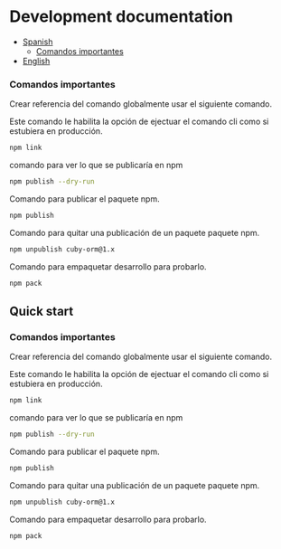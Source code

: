 # Development documentation

* [Spanish](#Comandos-importantes)
    - [Comandos importantes](#Comandos-importantes)
* [English](#quick-start)

### Comandos importantes

Crear referencia del comando globalmente usar el siguiente comando.

Este comando le habilita la opción de ejectuar el comando cli como si estubiera en producción.

```bash
npm link
```

comando para ver lo que se publicaría en npm

```bash
npm publish --dry-run
```

Comando para publicar el paquete npm.

```bash
npm publish
```

Comando para quitar una publicación de un paquete paquete npm.

```bash
npm unpublish cuby-orm@1.x
```

Comando para empaquetar desarrollo para probarlo.

```bash
npm pack
```

## Quick start

### Comandos importantes

Crear referencia del comando globalmente usar el siguiente comando.

Este comando le habilita la opción de ejectuar el comando cli como si estubiera en producción.

```bash
npm link
```

comando para ver lo que se publicaría en npm

```bash
npm publish --dry-run
```

Comando para publicar el paquete npm.

```bash
npm publish
```

Comando para quitar una publicación de un paquete paquete npm.

```bash
npm unpublish cuby-orm@1.x
```

Comando para empaquetar desarrollo para probarlo.

```bash
npm pack
```

